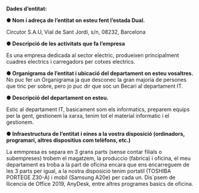 **Dades d’entitat:**

**● Nom i adreça de l’entitat on esteu fent l’estada Dual.**

Circutor S.A.U,  Vial de Sant Jordi, s/n, 08232, Barcelona

**● Descripció de les activitats que fa l’empresa**

Es una empresa dedicada al sector electric, produeixen principalment cuadres electrics i carregadors per cotxes electrics.

**● Organigrama de l’entitat i ubicació del departament on esteu vosaltres.**
No puc fer un Organigrama ja que desconec la gran majoria de persones que tinc per sobre, pero jo puc dir que soc un Becari al departament IT.

**● Descripció del departament on esteu.**

Estic al departament IT, basicament som els informatics, preparem equips per la gent, gestionem la xarxa, tenim tot el material informatic i el gestionem.

**● Infraestructura de l’entitat i eines a la vostra disposició (ordinadors, programari, altres
dispositius com telèfons, etc.)**

La emmpresa es separa en 3 grans parts (sense contar filials o subempreses) trobem el magatzem, la produccio (fabrica) i oficina, el meu departament es troba a la part de oficina encara que ens encarreguem de les 3 parts per igual, a la nostra disposició tenim portatil (TOSHIBA PORTEGE Z30-A) i mobil (Samsung A20e) per cada un. Dis`psem de llicencia de Office 2019, AnyDesk, entre altres programes basics de oficina.
